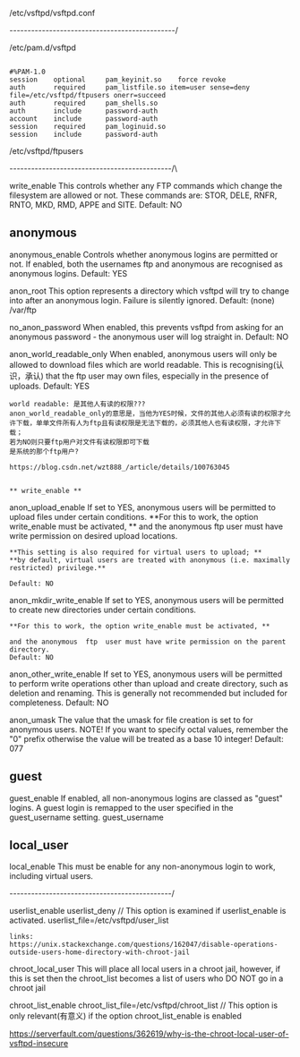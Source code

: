 


/etc/vsftpd/vsftpd.conf


----------------------------------------------\/

/etc/pam.d/vsftpd

```cat /etc/pam.d/vsftpd

#%PAM-1.0
session    optional     pam_keyinit.so    force revoke
auth       required     pam_listfile.so item=user sense=deny file=/etc/vsftpd/ftpusers onerr=succeed
auth       required     pam_shells.so
auth       include      password-auth
account    include      password-auth
session    required     pam_loginuid.so
session    include      password-auth

```
/etc/vsftpd/ftpusers

---------------------------------------------/\



write_enable
    This controls whether any FTP commands which change the filesystem are allowed or not. These commands are: STOR, DELE, RNFR, RNTO, MKD, RMD, APPE and SITE.
    Default: NO







##  anonymous

anonymous_enable
    Controls whether anonymous logins are permitted or not. If enabled, both the usernames ftp and anonymous are recognised as anonymous logins.
    Default: YES


anon_root
    This option represents a directory which vsftpd will try to change into after an anonymous login. Failure is silently ignored.
    Default: (none)
    /var/ftp


no_anon_password
    When enabled, this prevents vsftpd from asking for an anonymous password - the anonymous user will log straight in.
    Default: NO


anon_world_readable_only
    When enabled, anonymous users will only be allowed to download files which are world readable. This is recognising(认识，承认) that the ftp user may own files, especially in the presence of uploads.
    Default: YES

    world readable: 是其他人有读的权限???
    anon_world_readable_only的意思是，当他为YES时候，文件的其他人必须有读的权限才允许下载，单单文件所有人为ftp且有读权限是无法下载的，必须其他人也有读权限，才允许下载；
    若为NO则只要ftp用户对文件有读权限即可下载
    是系统的那个ftp用户?

    https://blog.csdn.net/wzt888_/article/details/100763045


    ** write_enable **


anon_upload_enable
    If set to YES, anonymous users will be permitted to upload files under certain conditions. 
    **For this to work, the option write_enable must be activated, **
    and the anonymous ftp user  must  have write  permission  on  desired  upload  locations. 

    **This setting is also required for virtual users to upload; **
    **by default, virtual users are treated with anonymous (i.e. maximally restricted) privilege.**

    Default: NO


anon_mkdir_write_enable
    If set to YES, anonymous users will be permitted to create new directories under certain conditions. 

    **For this to work, the option write_enable must be activated, **

    and the anonymous  ftp  user must have write permission on the parent directory.
    Default: NO

anon_other_write_enable
    If  set  to  YES,  anonymous  users will be permitted to perform write operations other than upload and create directory, 
    such as deletion and renaming. This is generally not recommended but included for completeness.
    Default: NO


anon_umask
    The value that the umask for file creation is set to for anonymous users. 
    NOTE! If you want to specify octal values, remember the "0" prefix otherwise the value will be treated as a base  10 integer!
    Default: 077
















## guest

guest_enable
    If enabled, all non-anonymous logins are classed as "guest" logins. A guest login is remapped to the user specified in the guest_username setting.
guest_username




## local_user


local_enable
    This must be enable for any non-anonymous login to work, including virtual users.



---------------------------------------------\/


userlist_enable
userlist_deny                               // This  option  is  examined  if  userlist_enable  is  activated.
userlist_file=/etc/vsftpd/user_list







    links:
    https://unix.stackexchange.com/questions/162047/disable-operations-outside-users-home-directory-with-chroot-jail

chroot_local_user
    This will place all local users in a chroot jail, 
    however, if this is set then the chroot_list becomes a list of users who DO NOT go in a chroot jail

chroot_list_enable
chroot_list_file=/etc/vsftpd/chroot_list    // This option is only relevant(有意义) if the option chroot_list_enable is enabled









https://serverfault.com/questions/362619/why-is-the-chroot-local-user-of-vsftpd-insecure




